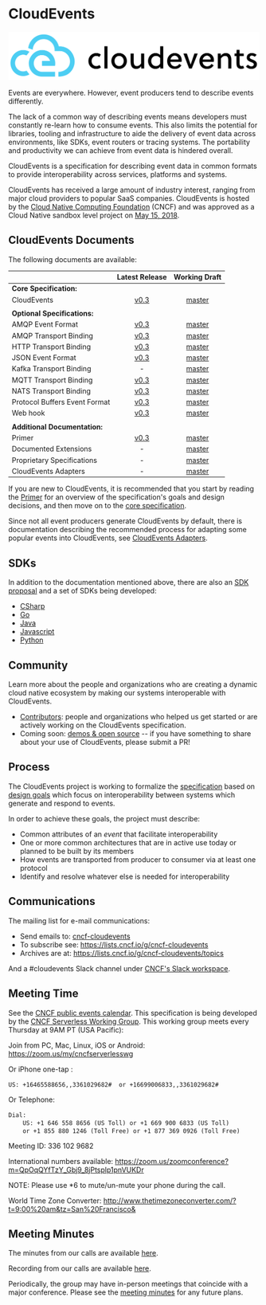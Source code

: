 # CloudEvents

![CloudEvents logo](https://github.com/cncf/artwork/blob/master/projects/cloudevents/horizontal/color/cloudevents-horizontal-color.png)

Events are everywhere. However, event producers tend to describe events
differently.

The lack of a common way of describing events means developers must constantly
re-learn how to consume events. This also limits the potential for libraries,
tooling and infrastructure to aide the delivery of event data across
environments, like SDKs, event routers or tracing systems. The portability and
productivity we can achieve from event data is hindered overall.

CloudEvents is a specification for describing event data in common formats to
provide interoperability across services, platforms and systems.

CloudEvents has received a large amount of industry interest, ranging from major
cloud providers to popular SaaS companies. CloudEvents is hosted by the
[Cloud Native Computing Foundation](https://cncf.io) (CNCF) and was approved as
a Cloud Native sandbox level project on
[May 15, 2018](https://docs.google.com/presentation/d/1KNSv70fyTfSqUerCnccV7eEC_ynhLsm9A_kjnlmU_t0/edit#slide=id.g37acf52904_1_41).

## CloudEvents Documents

The following documents are available:

|                               |                                 Latest Release                                  |                                    Working Draft                                    |
| :---------------------------- | :-----------------------------------------------------------------------------: | :---------------------------------------------------------------------------------: |
| **Core Specification:**       |
| CloudEvents                   |          [v0.3](https://github.com/cloudevents/spec/blob/v0.3/spec.md)          |          [master](https://github.com/cloudevents/spec/blob/master/spec.md)          |
|                               |
| **Optional Specifications:**  |
| AMQP Event Format             |      [v0.3](https://github.com/cloudevents/spec/blob/v0.3/amqp-format.md)       |      [master](https://github.com/cloudevents/spec/blob/master/amqp-format.md)       |
| AMQP Transport Binding        | [v0.3](https://github.com/cloudevents/spec/blob/v0.3/amqp-transport-binding.md) | [master](https://github.com/cloudevents/spec/blob/master/amqp-transport-binding.md) |
| HTTP Transport Binding        | [v0.3](https://github.com/cloudevents/spec/blob/v0.3/http-transport-binding.md) | [master](https://github.com/cloudevents/spec/blob/master/http-transport-binding.md) |
| JSON Event Format             |      [v0.3](https://github.com/cloudevents/spec/blob/v0.3/json-format.md)       |      [master](https://github.com/cloudevents/spec/blob/master/json-format.md)       |
| Kafka Transport Binding       | - | [master](https://github.com/cloudevents/spec/blob/master/kafka-transport-binding.md) |
| MQTT Transport Binding        | [v0.3](https://github.com/cloudevents/spec/blob/v0.3/mqtt-transport-binding.md) | [master](https://github.com/cloudevents/spec/blob/master/mqtt-transport-binding.md) |
| NATS Transport Binding        | [v0.3](https://github.com/cloudevents/spec/blob/v0.3/nats-transport-binding.md) | [master](https://github.com/cloudevents/spec/blob/master/nats-transport-binding.md) |
| Protocol Buffers Event Format | [v0.3](https://github.com/cloudevents/spec/blob/v0.3/protobuf-format.md)        | [master](https://github.com/cloudevents/spec/blob/master/protobuf-format.md)        |
| Web hook                      |      [v0.3](https://github.com/cloudevents/spec/blob/v0.3/http-webhook.md)      |      [master](https://github.com/cloudevents/spec/blob/master/http-webhook.md)      |
|                               |
| **Additional Documentation:** |
| Primer                        |         [v0.3](https://github.com/cloudevents/spec/blob/v0.3/primer.md)         |         [master](https://github.com/cloudevents/spec/blob/master/primer.md)         |
| Documented Extensions         |                                        -                                        | [master](https://github.com/cloudevents/spec/blob/master/documented-extensions.md)  |
| Proprietary Specifications    |                                        -                                        |   [master](https://github.com/cloudevents/spec/blob/master/proprietary-specs.md)    |
| CloudEvents Adapters          |                                        -                                        | [master](https://github.com/cloudevents/spec/blob/master/adapters.md)               |

If you are new to CloudEvents, it is recommended that you start by reading the
[Primer](primer.md) for an overview of the specification's goals and design
decisions, and then move on to the [core specification](spec.md).

Since not all event producers generate CloudEvents by default, there is
documentation describing the recommended process for adapting some popular
events into CloudEvents, see
[CloudEvents Adapters](https://github.com/cloudevents/spec/blob/master/adapters.md).

## SDKs

In addition to the documentation mentioned above, there are also an
[SDK proposal](SDK.md) and a set of SDKs being developed:

- [CSharp](https://github.com/cloudevents/sdk-csharp)
- [Go](https://github.com/cloudevents/sdk-go)
- [Java](https://github.com/cloudevents/sdk-java)
- [Javascript](https://github.com/cloudevents/sdk-javascript)
- [Python](https://github.com/cloudevents/sdk-python)

## Community

Learn more about the people and organizations who are creating a dynamic cloud
native ecosystem by making our systems interoperable with CloudEvents.

- [Contributors](community/contributors.md): people and organizations who helped
  us get started or are actively working on the CloudEvents specification.
- Coming soon: [demos & open source](community/README.md) -- if you have
  something to share about your use of CloudEvents, please submit a PR!

## Process

The CloudEvents project is working to formalize the [specification](spec.md)
based on [design goals](primer.md#design-goals) which focus on interoperability
between systems which generate and respond to events.

In order to achieve these goals, the project must describe:

- Common attributes of an _event_ that facilitate interoperability
- One or more common architectures that are in active use today or planned to be
  built by its members
- How events are transported from producer to consumer via at least one protocol
- Identify and resolve whatever else is needed for interoperability

## Communications

The mailing list for e-mail communications:

- Send emails to: [cncf-cloudevents](mailto:cncf-cloudevents@lists.cncf.io)
- To subscribe see: https://lists.cncf.io/g/cncf-cloudevents
- Archives are at: https://lists.cncf.io/g/cncf-cloudevents/topics

And a #cloudevents Slack channel under
[CNCF's Slack workspace](https://slack.cncf.io/).

## Meeting Time

See the [CNCF public events calendar](https://www.cncf.io/community/calendar/).
This specification is being developed by the
[CNCF Serverless Working Group](https://github.com/cncf/wg-serverless). This
working group meets every Thursday at 9AM PT (USA Pacific):

Join from PC, Mac, Linux, iOS or Android: https://zoom.us/my/cncfserverlesswg

Or iPhone one-tap :

    US: +16465588656,,3361029682#  or +16699006833,,3361029682#

Or Telephone:

    Dial:
        US: +1 646 558 8656 (US Toll) or +1 669 900 6833 (US Toll)
        or +1 855 880 1246 (Toll Free) or +1 877 369 0926 (Toll Free)

Meeting ID: 336 102 9682

International numbers available:
https://zoom.us/zoomconference?m=QpOqQYfTzY_Gbj9_8jPtsplp1pnVUKDr

NOTE: Please use \*6 to mute/un-mute your phone during the call.

World Time Zone Converter:
http://www.thetimezoneconverter.com/?t=9:00%20am&tz=San%20Francisco&

## Meeting Minutes

The minutes from our calls are available
[here](https://docs.google.com/document/d/1OVF68rpuPK5shIHILK9JOqlZBbfe91RNzQ7u_P7YCDE/edit#).

Recording from our calls are available
[here](https://www.youtube.com/playlist?list=PLj6h78yzYM2Ph7YoBIgsZNW_RGJvNlFOt).

Periodically, the group may have in-person meetings that coincide with a major
conference. Please see the
[meeting minutes](https://docs.google.com/document/d/1OVF68rpuPK5shIHILK9JOqlZBbfe91RNzQ7u_P7YCDE/edit#)
for any future plans.
